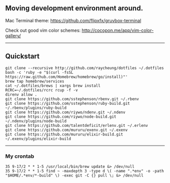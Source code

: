 Moving development environment around.
------

Mac Terminal theme: https://github.com/flipxfx/gruvbox-terminal

Check out good vim color schemes: http://cocopon.me/app/vim-color-gallery/

------

## Quickstart

    git clone --recursive http://github.com/raycheung/dotfiles ~/.dotfiles
    bash -c 'ruby -e "$(curl -fsSL https://raw.github.com/Homebrew/homebrew/go/install)"'
    brew tap homebrew/services
    cat ~/.dotfiles/brews | xargs brew install
    RCRC=~/.dotfiles/rcrc rcup -f -v
    direnv allow .
    git clone https://github.com/sstephenson/rbenv.git ~/.rbenv
    git clone https://github.com/sstephenson/ruby-build.git ~/.rbenv/plugins/ruby-build
    git clone https://github.com/riywo/ndenv.git ~/.ndenv
    git clone https://github.com/riywo/node-build.git ~/.ndenv/plugins/node-build
    git clone https://github.com/talentdeficit/erlenv.git ~/.erlenv
    git clone https://github.com/mururu/exenv.git ~/.exenv
    git clone https://github.com/mururu/elixir-build.git ~/.exenv/plugins/elixir-build

------

### My crontab

    35 9-17/2 * * 1-5 /usr/local/bin/brew update &> /dev/null
    35 9-17/2 * * 1-5 find ~ -maxdepth 3 -type d \( -name ".*env" -o -path "$HOME/.*env/*-build" \) -exec git -C {} pull \; &> /dev/null
